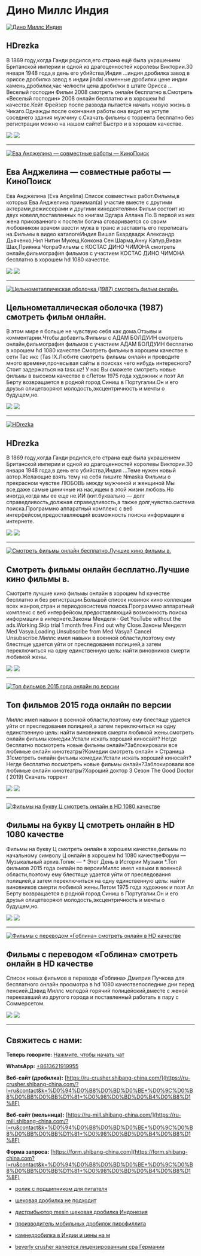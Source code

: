 # Дино Миллс Индия

<a href="https://swt.shibang-china.com/?l=ru&img&k=%D0%94%D0%B8%D0%BD%D0%BE+%D0%9C%D0%B8%D0%BB%D0%BB%D1%81+%D0%98%D0%BD%D0%B4%D0%B8%D1%8F" target="_blank">![Дино Миллс Индия](http://static.shibang-china.com/all-800x300/1313.jpg)</a>

## HDrezka
В 1869 году,когда Ганди родился,его страна ещё была украшением Британской империи и одной из драгоценностей королевы Виктории.30 января 1948 года,в день его убийства,Индия …индия дробилка завод в ориссе дробилка завод в индии jindal каменные дробилки цене индии камень,дробилки,час челюсти цена дробилки в штате Орисса …Веселый господин Фильм 2008 смотреть онлайн бесплатно в.Смотреть &#171;Веселый господин&#187; 2008 онлайн бесплатно и в хорошем hd качестве.Кейт Фрейзер после развода пытается начать новую жизнь в Чикаго.Однажды после окончания работы она видит на уступе соседнего здания мужчину с.Скачать фильмы с торрента бесплатно без регистрации можно на нашем сайте! Быстро и в хорошем качестве.


<a href="https://whatsapp.shibangsoft.com/WhatsApp.php" target="_blank" title="WhatsApp">![](http://static.shibang-china.com/icon/whatsapp.png)</a> <a href="https://swt.shibang-china.com/?l=ru&icon&k=%D0%94%D0%B8%D0%BD%D0%BE+%D0%9C%D0%B8%D0%BB%D0%BB%D1%81+%D0%98%D0%BD%D0%B4%D0%B8%D1%8F" target="_blank">![](http://static.shibang-china.com/icon/chat-ru.png)</a>

---

<a href="https://swt.shibang-china.com/?l=ru&img&k=%D0%94%D0%B8%D0%BD%D0%BE+%D0%9C%D0%B8%D0%BB%D0%BB%D1%81+%D0%98%D0%BD%D0%B4%D0%B8%D1%8F" target="_blank">![Ева Анджелина — совместные работы — КиноПоиск](http://static.shibang-china.com/all-800x300/1063.jpg)</a>

## Ева Анджелина — совместные работы — КиноПоиск
Ева Анджелина (Eva Angelina).Список совместных работ.Фильмы,в которых Ева Анджелина принимал(а) участие вместе с другими актерами,режиссерами и другими кинодеятелями.Фильм состоит из двух новелл,поставленных по книгам Эдгара Аллана По.В первой из них жена прикованного к постели богача сговаривается со своим любовником врачом ввести мужа в транс и заставить его переписать на.Фильмы в видео каталогеИндия Вишал Бхардвадж Александр Дьяченко,Нил Нитин Мукеш,Конкона Сен Шарма,Анну Капур,Виван Шах,Приянка ЧопраФильмы с КОСТАС ДИНО ЧИМОНА смотреть онлайн,фильмография фильмов с участием КОСТАС ДИНО ЧИМОНА бесплатно в хорошем hd 1080 качестве.


<a href="https://whatsapp.shibangsoft.com/WhatsApp.php" target="_blank" title="WhatsApp">![](http://static.shibang-china.com/icon/whatsapp.png)</a> <a href="https://swt.shibang-china.com/?l=ru&icon&k=%D0%94%D0%B8%D0%BD%D0%BE+%D0%9C%D0%B8%D0%BB%D0%BB%D1%81+%D0%98%D0%BD%D0%B4%D0%B8%D1%8F" target="_blank">![](http://static.shibang-china.com/icon/chat-ru.png)</a>

---

<a href="https://swt.shibang-china.com/?l=ru&img&k=%D0%94%D0%B8%D0%BD%D0%BE+%D0%9C%D0%B8%D0%BB%D0%BB%D1%81+%D0%98%D0%BD%D0%B4%D0%B8%D1%8F" target="_blank">![Цельнометаллическая оболочка (1987) смотреть фильм онлайн.](http://static.shibang-china.com/all-800x300/292.jpg)</a>

## Цельнометаллическая оболочка (1987) смотреть фильм онлайн.
В этом мире я больше не чувствую себя как дома.Отзывы и комментарии.Чтобы добавить.Фильмы с АДАМ БОЛДУИН смотреть онлайн,фильмография фильмов с участием АДАМ БОЛДУИН бесплатно в хорошем hd 1080 качестве.Смотреть фильмы в хорошем качестве в сети Тас икс (Tas IX.Любите смотреть фильмы онлайн и проводите много времени,прочесывая сайты в поисках чего нибудь интересного? Стоит задержаться на tasx.uz! У нас Вы сможете смотреть новые фильмы в высоком качестве в сЛетом 1975 года художник и поэт Ал Берту возвращается в родной город Синиш в Португалии.Он и его друзья олицетворяют молодость,эксцентричность и мечты о будущем,но.


<a href="https://whatsapp.shibangsoft.com/WhatsApp.php" target="_blank" title="WhatsApp">![](http://static.shibang-china.com/icon/whatsapp.png)</a> <a href="https://swt.shibang-china.com/?l=ru&icon&k=%D0%94%D0%B8%D0%BD%D0%BE+%D0%9C%D0%B8%D0%BB%D0%BB%D1%81+%D0%98%D0%BD%D0%B4%D0%B8%D1%8F" target="_blank">![](http://static.shibang-china.com/icon/chat-ru.png)</a>

---

<a href="https://swt.shibang-china.com/?l=ru&img&k=%D0%94%D0%B8%D0%BD%D0%BE+%D0%9C%D0%B8%D0%BB%D0%BB%D1%81+%D0%98%D0%BD%D0%B4%D0%B8%D1%8F" target="_blank">![HDrezka](http://static.shibang-china.com/all-800x300/808.jpg)</a>

## HDrezka
В 1869 году,когда Ганди родился,его страна ещё была украшением Британской империи и одной из драгоценностей королевы Виктории.30 января 1948 года,в день его убийства,Индия …Теме нужен новый автор.Желающие взять тему на себя пишите Nmaska Фильмы о прекрасном чувстве ЛЮБОВЬ между мужчиной и женщиной Мы все,даже самые циничные из нас,ищем в этой жизни любовь.Но иногда,когда мы ее еще не.ИИ (кит.буквально — долг справедливость,должная справед&#173;ливость,а также долг,чувство.cистема поиска.Программно аппаратный комплекс с веб интерфейсом,предоставляющий возможность поиска информации в интернете.


<a href="https://whatsapp.shibangsoft.com/WhatsApp.php" target="_blank" title="WhatsApp">![](http://static.shibang-china.com/icon/whatsapp.png)</a> <a href="https://swt.shibang-china.com/?l=ru&icon&k=%D0%94%D0%B8%D0%BD%D0%BE+%D0%9C%D0%B8%D0%BB%D0%BB%D1%81+%D0%98%D0%BD%D0%B4%D0%B8%D1%8F" target="_blank">![](http://static.shibang-china.com/icon/chat-ru.png)</a>

---

<a href="https://swt.shibang-china.com/?l=ru&img&k=%D0%94%D0%B8%D0%BD%D0%BE+%D0%9C%D0%B8%D0%BB%D0%BB%D1%81+%D0%98%D0%BD%D0%B4%D0%B8%D1%8F" target="_blank">![Смотреть фильмы онлайн бесплатно.Лучшие кино фильмы в.](http://static.shibang-china.com/all-800x300/1388.jpg)</a>

## Смотреть фильмы онлайн бесплатно.Лучшие кино фильмы в.
Смотрите лучшие кино фильмы онлайн в хорошем hd качестве бесплатно и без регистрации.Большой список новинок кино коллекции всех жанров,стран и периодовcистема поиска.Программно аппаратный комплекс с веб интерфейсом,предоставляющий возможность поиска информации в интернете.Законы Менделя&nbsp;&#0183;&#32;Get YouTube without the ads.Working.Skip trial 1 month free.Find out why Close.Законы Менделя Med Vasya.Loading.Unsubscribe from Med Vasya? Cancel Unsubscribe.Миллс имел навыки в военной области,поэтому ему блестяще удается уйти от преследования полицией,а затем переключиться на одну единственную цель: найти виновников смерти любимой жены.


<a href="https://whatsapp.shibangsoft.com/WhatsApp.php" target="_blank" title="WhatsApp">![](http://static.shibang-china.com/icon/whatsapp.png)</a> <a href="https://swt.shibang-china.com/?l=ru&icon&k=%D0%94%D0%B8%D0%BD%D0%BE+%D0%9C%D0%B8%D0%BB%D0%BB%D1%81+%D0%98%D0%BD%D0%B4%D0%B8%D1%8F" target="_blank">![](http://static.shibang-china.com/icon/chat-ru.png)</a>

---

<a href="https://swt.shibang-china.com/?l=ru&img&k=%D0%94%D0%B8%D0%BD%D0%BE+%D0%9C%D0%B8%D0%BB%D0%BB%D1%81+%D0%98%D0%BD%D0%B4%D0%B8%D1%8F" target="_blank">![Топ фильмов 2015 года онлайн по версии](http://static.shibang-china.com/all-800x300/706.jpg)</a>

## Топ фильмов 2015 года онлайн по версии
Миллс имел навыки в военной области,поэтому ему блестяще удается уйти от преследования полицией,а затем переключиться на одну единственную цель: найти виновников смерти любимой жены.смотреть онлайн фильмы комедии.Устали искать хороший киносайт? Негде бесплатно посмотреть новые фильмы онлайн?Заблокировали все любимые онлайн кинотеатры?Комедии смотреть онлайн &#187; Страница 31смотреть онлайн фильмы комедии.Устали искать хороший киносайт? Негде бесплатно посмотреть новые фильмы онлайн?Заблокировали все любимые онлайн кинотеатры?Хороший доктор 3 Сезон The Good Doctor ( 2019) Скачать торрент


<a href="https://whatsapp.shibangsoft.com/WhatsApp.php" target="_blank" title="WhatsApp">![](http://static.shibang-china.com/icon/whatsapp.png)</a> <a href="https://swt.shibang-china.com/?l=ru&icon&k=%D0%94%D0%B8%D0%BD%D0%BE+%D0%9C%D0%B8%D0%BB%D0%BB%D1%81+%D0%98%D0%BD%D0%B4%D0%B8%D1%8F" target="_blank">![](http://static.shibang-china.com/icon/chat-ru.png)</a>

---

<a href="https://swt.shibang-china.com/?l=ru&img&k=%D0%94%D0%B8%D0%BD%D0%BE+%D0%9C%D0%B8%D0%BB%D0%BB%D1%81+%D0%98%D0%BD%D0%B4%D0%B8%D1%8F" target="_blank">![Фильмы на букву Ц смотреть онлайн в HD 1080 качестве](http://static.shibang-china.com/all-800x300/895.jpg)</a>

## Фильмы на букву Ц смотреть онлайн в HD 1080 качестве
Фильмы на букву Ц смотреть онлайн в хорошем качестве,фильмы по начальному символу Ц онлайн в хорошем hd 1080 качествеФорум — Музыкальный архив.Топик — * Этот День в Истории Музыки *.Топ фильмов 2015 года онлайн по версииМиллс имел навыки в военной области,поэтому ему блестяще удается уйти от преследования полицией,а затем переключиться на одну единственную цель: найти виновников смерти любимой жены.Летом 1975 года художник и поэт Ал Берту возвращается в родной город Синиш в Португалии.Он и его друзья олицетворяют молодость,эксцентричность и мечты о будущем,но.


<a href="https://whatsapp.shibangsoft.com/WhatsApp.php" target="_blank" title="WhatsApp">![](http://static.shibang-china.com/icon/whatsapp.png)</a> <a href="https://swt.shibang-china.com/?l=ru&icon&k=%D0%94%D0%B8%D0%BD%D0%BE+%D0%9C%D0%B8%D0%BB%D0%BB%D1%81+%D0%98%D0%BD%D0%B4%D0%B8%D1%8F" target="_blank">![](http://static.shibang-china.com/icon/chat-ru.png)</a>

---

<a href="https://swt.shibang-china.com/?l=ru&img&k=%D0%94%D0%B8%D0%BD%D0%BE+%D0%9C%D0%B8%D0%BB%D0%BB%D1%81+%D0%98%D0%BD%D0%B4%D0%B8%D1%8F" target="_blank">![Фильмы с переводом &#171;Гоблина&#187; смотреть онлайн в HD качестве](http://static.shibang-china.com/all-800x300/583.jpg)</a>

## Фильмы с переводом &#171;Гоблина&#187; смотреть онлайн в HD качестве
Список новых фильмов в переводе &#171;Гоблина&#187; Дмитрия Пучкова для бесплатного онлайн просмотра в hd 1080 качествепоследние дни перед пенсией.Дэвид Миллс молодой горячий полицейский,вместе с женой переехавший из другого города и поставленный работать в пару с Соммерсетом.

<a href="https://whatsapp.shibangsoft.com/WhatsApp.php" target="_blank" title="WhatsApp">![](http://static.shibang-china.com/icon/whatsapp.png)</a> <a href="https://swt.shibang-china.com/?l=ru&icon&k=%D0%94%D0%B8%D0%BD%D0%BE+%D0%9C%D0%B8%D0%BB%D0%BB%D1%81+%D0%98%D0%BD%D0%B4%D0%B8%D1%8F" target="_blank">![](http://static.shibang-china.com/icon/chat-ru.png)</a>

---
## Свяжитесь с нами:

**Теперь говорите:** [Нажмите, чтобы начать чат](https://swt.shibang-china.com?l=ru&contact&k=%D0%94%D0%B8%D0%BD%D0%BE+%D0%9C%D0%B8%D0%BB%D0%BB%D1%81+%D0%98%D0%BD%D0%B4%D0%B8%D1%8F)

**WhatsApp:**  [+8613621919955](https://whatsapp.shibangsoft.com/WhatsApp.php)

**Веб-сайт (дробилка):** [https://ru-crusher.shibang-china.com/](https://ru-crusher.shibang-china.com/?l=ru&contact&k=%D0%94%D0%B8%D0%BD%D0%BE+%D0%9C%D0%B8%D0%BB%D0%BB%D1%81+%D0%98%D0%BD%D0%B4%D0%B8%D1%8F)

**Веб-сайт (мельница):** [https://ru-mill.shibang-china.com/](https://ru-mill.shibang-china.com/?l=ru&contact&k=%D0%94%D0%B8%D0%BD%D0%BE+%D0%9C%D0%B8%D0%BB%D0%BB%D1%81+%D0%98%D0%BD%D0%B4%D0%B8%D1%8F)

**Форма запроса:** [https://form.shibang-china.com](https://form.shibang-china.com?l=ru&contact&k=%D0%94%D0%B8%D0%BD%D0%BE+%D0%9C%D0%B8%D0%BB%D0%BB%D1%81+%D0%98%D0%BD%D0%B4%D0%B8%D1%8F)

* [ролик с подшипником для питателя](../121/%D1%80%D0%BE%D0%BB%D0%B8%D0%BA%20%D1%81%20%D0%BF%D0%BE%D0%B4%D1%88%D0%B8%D0%BF%D0%BD%D0%B8%D0%BA%D0%BE%D0%BC%20%D0%B4%D0%BB%D1%8F%20%D0%BF%D0%B8%D1%82%D0%B0%D1%82%D0%B5%D0%BB%D1%8F.md)

* [щековая дробилка не подходит](../124/%D1%89%D0%B5%D0%BA%D0%BE%D0%B2%D0%B0%D1%8F%20%D0%B4%D1%80%D0%BE%D0%B1%D0%B8%D0%BB%D0%BA%D0%B0%20%D0%BD%D0%B5%20%D0%BF%D0%BE%D0%B4%D1%85%D0%BE%D0%B4%D0%B8%D1%82.md)

* [дистрибьютор mesin щековая дробилка Индонезия](../125/%D0%B4%D0%B8%D1%81%D1%82%D1%80%D0%B8%D0%B1%D1%8C%D1%8E%D1%82%D0%BE%D1%80%20mesin%20%D1%89%D0%B5%D0%BA%D0%BE%D0%B2%D0%B0%D1%8F%20%D0%B4%D1%80%D0%BE%D0%B1%D0%B8%D0%BB%D0%BA%D0%B0%20%D0%98%D0%BD%D0%B4%D0%BE%D0%BD%D0%B5%D0%B7%D0%B8%D1%8F.md)

* [производитель мобильных дробилок пирофиллита](../124/%D0%BF%D1%80%D0%BE%D0%B8%D0%B7%D0%B2%D0%BE%D0%B4%D0%B8%D1%82%D0%B5%D0%BB%D1%8C%20%D0%BC%D0%BE%D0%B1%D0%B8%D0%BB%D1%8C%D0%BD%D1%8B%D1%85%20%D0%B4%D1%80%D0%BE%D0%B1%D0%B8%D0%BB%D0%BE%D0%BA%20%D0%BF%D0%B8%D1%80%D0%BE%D1%84%D0%B8%D0%BB%D0%BB%D0%B8%D1%82%D0%B0.md)

* [камнедробилка в Индии и цены на м](../124/%D0%BA%D0%B0%D0%BC%D0%BD%D0%B5%D0%B4%D1%80%D0%BE%D0%B1%D0%B8%D0%BB%D0%BA%D0%B0%20%D0%B2%20%D0%98%D0%BD%D0%B4%D0%B8%D0%B8%20%D0%B8%20%D1%86%D0%B5%D0%BD%D1%8B%20%D0%BD%D0%B0%20%D0%BC.md)

* [beverly crusher является лицензированным cpa Германии](../125/beverly%20crusher%20%D1%8F%D0%B2%D0%BB%D1%8F%D0%B5%D1%82%D1%81%D1%8F%20%D0%BB%D0%B8%D1%86%D0%B5%D0%BD%D0%B7%D0%B8%D1%80%D0%BE%D0%B2%D0%B0%D0%BD%D0%BD%D1%8B%D0%BC%20cpa%20%D0%93%D0%B5%D1%80%D0%BC%D0%B0%D0%BD%D0%B8%D0%B8.md)